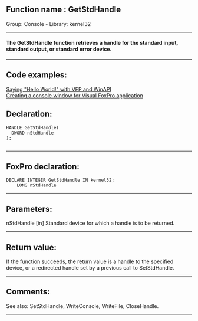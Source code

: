 
## Function name : GetStdHandle
Group: Console - Library: kernel32    
***  


#### The GetStdHandle function retrieves a handle for the standard input, standard output, or standard error device.
***  


## Code examples:
[Saying "Hello World!" with VFP and WinAPI](../../samples/sample_119.md)  
[Creating a console window for Visual FoxPro application](../../samples/sample_474.md)  

## Declaration:
```foxpro  
HANDLE GetStdHandle(
  DWORD nStdHandle
);
  
```  
***  


## FoxPro declaration:
```foxpro  
DECLARE INTEGER GetStdHandle IN kernel32;
	LONG nStdHandle  
```  
***  


## Parameters:
nStdHandle 
[in] Standard device for which a handle is to be returned.
  
***  


## Return value:
If the function succeeds, the return value is a handle to the specified device, or a redirected handle set by a previous call to SetStdHandle.  
***  


## Comments:
See also:  SetStdHandle, WriteConsole, WriteFile, CloseHandle.  
  
***  

